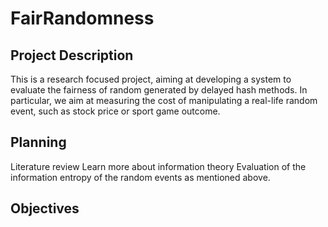 # FairRandomness

## Project Description
This is a research focused project, aiming at developing a system to evaluate the fairness of random generated by delayed hash methods. In particular, we aim at measuring the cost of manipulating a real-life random event, such as stock price or sport game outcome.
## Planning
Literature review
Learn more about information theory
Evaluation of the information entropy of the random events as mentioned above.
## Objectives

